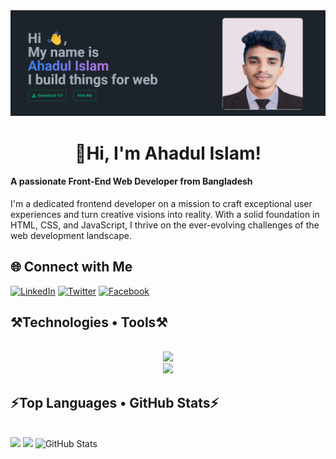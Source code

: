 <div id="header" align="center">
    <img src="/images/cover.png" alt="Banner Image">
</div>

<h1 align="center">👋Hi, I'm Ahadul Islam!</h1>

<div>
<h4 align="left">A passionate Front-End Web Developer from Bangladesh</h4>
<p>
  I'm a dedicated frontend developer on a mission to craft exceptional user experiences and turn creative visions into reality. With a solid foundation in HTML, CSS, and JavaScript, I thrive on the ever-evolving challenges of the web development landscape.
</p>  
</div>
<h2 align="left">🌐 Connect with Me </h2>

  [![LinkedIn](https://img.shields.io/badge/LinkedIn-blue?style=for-the-badge&logo=linkedin&logoColor=white)](https://www.linkedin.com/in/ahadaulislam/)
  [![Twitter](https://img.shields.io/badge/Twitter-blue?style=for-the-badge&logo=twitter&logoColor=white)](https://twitter.com/itsahadul99)
  [![Facebook](https://img.shields.io/badge/Facebook-blue?style=for-the-badge&logo=facebook&logoColor=white)](https://www.facebook.com/profile.php?id=100079312759357)

<h2 align="left">⚒️Technologies • Tools⚒️</h2>
<br/>
<div align="center">
    <img src="https://skillicons.dev/icons?i=html,css,bootstrap,tailwind,javascript,react,nextjs,firebase" />
  <br/>
    <img src="https://skillicons.dev/icons?i=vscode,git,github,photoshop,figma,vite" /><br>
</div>

<h2 align="left">⚡Top Languages • GitHub Stats⚡</h2>
<br/>
<div>
  <img width="33%" src="https://github-readme-stats.vercel.app/api?username=codebyahadul&show_icons=true&theme=github_dark">
  <!-- <img width="33%" src="http://github-profile-summary-cards.vercel.app/api/cards/repos-per-language?username=codebyahadul&theme=github_dark"> -->
 
  <img width="33%" src="http://github-profile-summary-cards.vercel.app/api/cards/stats?username=codebyahadul&theme=github_dark">

  <img width="33%" src="http://github-profile-summary-cards.vercel.app/api/cards/productive-time?username=codebyahadul&theme=github_dark&utcOffset=8" alt="GitHub Stats">
</div>